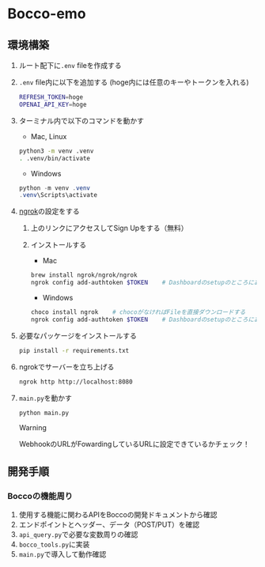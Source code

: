 # Bocco-emo

## 環境構築

1. ルート配下に`.env` fileを作成する

2. `.env` file内に以下を追加する (hoge内には任意のキーやトークンを入れる)

    ``` zsh
    REFRESH_TOKEN=hoge
    OPENAI_API_KEY=hoge
    ```

3. ターミナル内で以下のコマンドを動かす
    - Mac, Linux

    ``` zsh
    python3 -m venv .venv
    . .venv/bin/activate
    ```

    - Windows

    ``` powershell
    python -m venv .venv
    .venv\Scripts\activate
    ```

4. [ngrok](https://ngrok.com/)の設定をする
   1. 上のリンクにアクセスしてSign Upをする（無料）
   2. インストールする
      - Mac

       ``` zsh
       brew install ngrok/ngrok/ngrok
       ngrok config add-authtoken $TOKEN    # Dashboardのsetupのところにあるコマンドをそのままコピーする
       ```

       - Windows

        ``` powershell
        choco install ngrok    # chocoがなければFileを直接ダウンロードする
        ngrok config add-authtoken $TOKEN    # Dashboardのsetupのところにあるコマンドをそのままコピーする
        ```

5. 必要なパッケージをインストールする

   ``` zsh
   pip install -r requirements.txt
   ```

6. ngrokでサーバーを立ち上げる

   ``` zsh
   ngrok http http://localhost:8080
   ```

7. `main.py`を動かす

   ``` zsh
   python main.py
   ```

    > [!WARNING]
    > WebhookのURLがFowardingしているURLに設定できているかチェック！

## 開発手順

### Boccoの機能周り

1. 使用する機能に関わるAPIをBoccoの開発ドキュメントから確認
2. エンドポイントとヘッダー、データ（POST/PUT）を確認
3. `api_query.py`で必要な変数周りの確認
4. `bocco_tools.py`に実装
5. `main.py`で導入して動作確認
